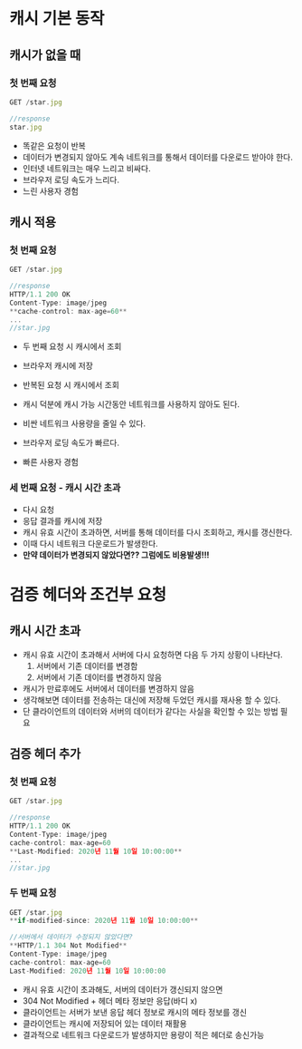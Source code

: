 # 캐시 기본 동작

## 캐시가 없을 때

### 첫 번째 요청

```jsx
GET /star.jpg

//response
star.jpg 
```

- 똑같은 요청이 반복
- 데이터가 변경되지 않아도 계속 네트워크를 통해서 데이터를 다운로드 받아야 한다.
- 인터넷 네트워크는 매우 느리고 비싸다.
- 브라우저 로딩 속도가 느리다.
- 느린 사용자 경험

## 캐시 적용

### 첫 번째 요청

```jsx
GET /star.jpg

//response
HTTP/1.1 200 OK
Content-Type: image/jpeg
**cache-control: max-age=60**
...
//star.jpg
```

- 두 번째 요청 시 캐시에서 조회

- 브라우저 캐시에 저장
- 반복된 요청 시 캐시에서 조회
- 캐시 덕분에 캐시 가능 시간동안 네트워크를 사용하지 않아도 된다.
- 비싼 네트워크 사용량을 줄일 수 있다.
- 브라우저 로딩 속도가 빠르다.
- 빠른 사용자 경험

### 세 번째 요청 - 캐시 시간 초과

- 다시 요청
- 응답 결과를 캐시에 저장
- 캐시 유효 시간이 초과하면, 서버를 통해 데이터를 다시 조회하고, 캐시를 갱신한다.
- 이때 다시 네트워크 다운로드가 발생한다.
- **만약 데이터가 변경되지 않았다면?? 그럼에도 비용발생!!!**

# 검증 헤더와 조건부 요청

## 캐시 시간 초과

- 캐시 유효 시간이 초과해서 서버에 다시 요청하면 다음 두 가지 상황이 나타난다.
    1. 서버에서 기존 데이터를 변경함
    2. 서버에서 기존 데이터를 변경하지 않음
- 캐시가 만료후에도 서버에서 데이터를 변경하지 않음
- 생각해보면 데이터를 전송하는 대신에 저장해 두었던 캐시를 재사용 할 수 있다.
- 단 클라이언트의 데이터와 서버의 데이터가 같다는 사실을 확인할 수 있는 방법 필요

## 검증 헤더 추가

### 첫 번째 요청

```jsx
GET /star.jpg

//response
HTTP/1.1 200 OK
Content-Type: image/jpeg
cache-control: max-age=60
**Last-Modified: 2020년 11월 10일 10:00:00**
...
//star.jpg
```

### 두 번째 요청

```jsx
GET /star.jpg
**if-modified-since: 2020년 11월 10일 10:00:00**

//서버에서 데이터가 수정되지 않았다면?
**HTTP/1.1 304 Not Modified**
Content-Type: image/jpeg
cache-control: max-age=60
Last-Modified: 2020년 11월 10일 10:00:00
```

- 캐시 유효 시간이 초과해도, 서버의 데이터가 갱신되지 않으면
- 304 Not Modified + 헤더 메타 정보만 응답(바디 x)
- 클라이언트는 서버가 보낸 응답 헤더 정보로 캐시의 메타 정보를 갱신
- 클라이언트는  캐시에 저장되어 있는 데이터 재활용
- 결과적으로 네트워크 다운로드가 발생하지만 용량이 적은 헤더로 송신가능
